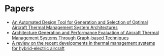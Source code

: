 # Papers
- [An Automated Design Tool for Generation and Selection of Optimal Aircraft Thermal Management System Architectures](https://www.engr.colostate.edu/%7Edrherber/files/Buettner2021a.pdf)
- [Architecture Generation and Performance Evaluation of Aircraft Thermal Management Systems Through Graph-based Techniques](https://www.engr.colostate.edu/%7Edrherber/files/Herber2020a.pdf)
- [A review on the recent developments in thermal management systems for hybrid-electric aircraft](https://www.sciencedirect.com/science/article/pii/S1359431123004568?via%3Dihub)


